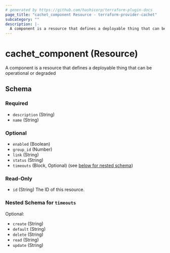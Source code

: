 ```yaml
---
# generated by https://github.com/hashicorp/terraform-plugin-docs
page_title: "cachet_component Resource - terraform-provider-cachet"
subcategory: ""
description: |-
  A component is a resource that defines a deployable thing that can be operational or degraded
---
```


# cachet_component (Resource)

A component is a resource that defines a deployable thing that can be operational or degraded



<!-- schema generated by tfplugindocs -->
## Schema

### Required

- `description` (String)
- `name` (String)

### Optional

- `enabled` (Boolean)
- `group_id` (Number)
- `link` (String)
- `status` (String)
- `timeouts` (Block, Optional) (see [below for nested schema](#nestedblock--timeouts))

### Read-Only

- `id` (String) The ID of this resource.

<a id="nestedblock--timeouts"></a>
### Nested Schema for `timeouts`

Optional:

- `create` (String)
- `default` (String)
- `delete` (String)
- `read` (String)
- `update` (String)


